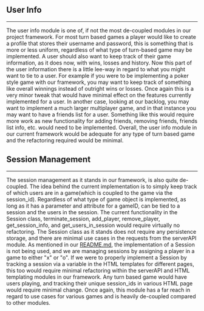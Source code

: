 ## User Info   

---
The user info module is one of, if not the most de-coupled modules in our project framework. For most turn based games a player would like to create a profile that stores their username and password, this is something that is more or less uniform, regardless of what type of turn-based game may be implemented. A user should also want to keep track of their game information, as it does now, with wins, losses and history. Now this part of the user information there is a little lee-way in regard to what you might want to tie to a user. For example if you were to be implementing a poker style game with our framework, you may want to keep track of something like overall winnings instead of outright wins or losses. Once again this is a very minor tweak that would have minimal effect on the features currently implemented for a user. In another case, looking at our backlog, you may want to implement a much larger multiplayer game, and in that instance you may want to have a friends list for a user. Something like this would require more work as new functionality for adding friends, removing friends, friends list info, etc. would need to be implemented. Overall, the user info module in our current framework would be adequate for any type of turn based game and the refactoring required would be minimal.  


## Session Management

---
The session management as it stands in our framework, is also quite de-coupled. The idea behind the current implementation is to simply keep track of which users are in a game(which is coupled to the game via the session_id). Regardless of what type of game object is implemented, as long as it has a parameter and attribute for a gameID, can be tied to a session and the users in the session. The current functionality in the Session class, terminate_session, add_player, remove_player, get_session_info, and get_users_in_session would require virtually no refactoring. The Session class as it stands does not require any persistence storage, and there are minimal use cases in the requests from the serverAPI module. As mentioned in our [README.md](../../README.md), the implementation of a Session is not being used, and we are managing sessions by assigning a player in a game to either "x" or "o". If we were to properly implement a Session by tracking a session via a variable in the HTML templates for different pages, this too would require minimal refactoring within the serverAPI and HTML templating modules in our framework. Any turn based game would have users playing, and tracking their unique session_ids in various HTML page would require minimal change. Once again, this module has a far reach in regard to use cases for various games and is heavily de-coupled compared to other modules.     
